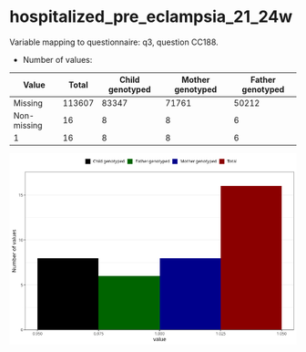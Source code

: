 # hospitalized_pre_eclampsia_21_24w
Variable mapping to questionnaire: q3, question CC188.
- Number of values:

| Value | Total | Child genotyped | Mother genotyped | Father genotyped |
| ----- | ----- | --------------- | ---------------- | ---------------- |
| Missing | 113607 | 83347 | 71761 | 50212 |
| Non-missing | 16 | 8 | 8 | 6 |
| 1 | 16 | 8 | 8 | 6 |



![](hospitalized_pre_eclampsia_21_24w_n.png)



